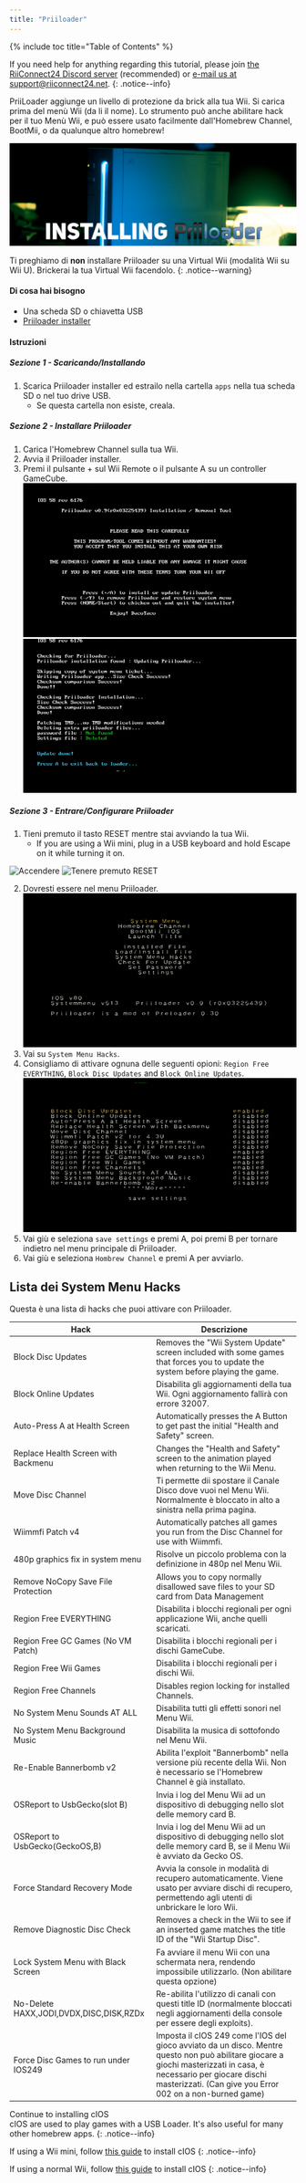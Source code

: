 ```yaml
---
title: "Priiloader"
---
```


{% include toc title="Table of Contents" %}

If you need help for anything regarding this tutorial, please join [the RiiConnect24 Discord server](https://discord.gg/rc24) (recommended) or [e-mail us at support@riiconnect24.net](mailto:support@riiconnect24.net).
{: .notice--info}

PriiLoader aggiunge un livello di protezione da brick alla tua Wii. Si carica prima del menù Wii (da li il nome). Lo strumento può anche abilitare hack per il tuo Menù Wii, e può essere usato facilmente dall'Homebrew Channel, BootMii, o da qualunque altro homebrew!

![Priiloader](/images/priiloader.jpg)

Ti preghiamo di **non** installare Priiloader su una Virtual Wii (modalità Wii su Wii U). Brickerai la tua Virtual Wii facendolo.
{: .notice--warning}

#### Di cosa hai bisogno
* Una scheda SD o chiavetta USB
* [Priiloader installer](assets/files/Priiloader_v0_9_1.zip)

#### Istruzioni
##### Sezione 1 - Scaricando/Installando

1. Scarica Priiloader installer ed estrailo nella cartella `apps` nella tua scheda SD o nel tuo drive USB.
    * Se questa cartella non esiste, creala.

##### Sezione 2 - Installare Priiloader

1. Carica l'Homebrew Channel sulla tua Wii.
2. Avvia il Priiloader installer.
3. Premi il pulsante + sul Wii Remote o il pulsante A su un controller GameCube. ![Installare Priiloader](/images/Priiloader/installer.png) ![Installare](/images/Priiloader/installing.png)

##### Sezione 3 - Entrare/Configurare Priiloader

1. Tieni premuto il tasto RESET mentre stai avviando la tua Wii.
    * If you are using a Wii mini, plug in a USB keyboard and hold Escape on it while turning it on.

![Accendere](/images/Priiloader/on.jpg) ![Tenere premuto RESET](/images/Priiloader/reset.jpg)

2. Dovresti essere nel menu Priiloader. ![Menù](/images/Priiloader/mainmenu.png)
3. Vai su `System Menu Hacks`.
4. Consigliamo di attivare ognuna delle seguenti opioni: `Region Free EVERYTHING`, `Block Disc Updates` and `Block Online Updates`. ![System Menu Hacks](/images/Priiloader/hacks.png)
1. Vai giù e seleziona `save settings` e premi A, poi premi B per tornare indietro nel menu principale di Priiloader.
1. Vai giù e seleziona `Hombrew Channel` e premi A per avviarlo.

## Lista dei System Menu Hacks

Questa è una lista di hacks che puoi attivare con Priiloader.

| Hack                                    | Descrizione                                                                                                                                                                                                                      |
| --------------------------------------- | -------------------------------------------------------------------------------------------------------------------------------------------------------------------------------------------------------------------------------- |
| Block Disc Updates                      | Removes the "Wii System Update" screen included with some games that forces you to update the system before playing the game.                                                                                                    |
| Block Online Updates                    | Disabilita gli aggiornamenti della tua Wii. Ogni aggiornamento fallirà con errore 32007.                                                                                                                                         |
| Auto-Press A at Health Screen           | Automatically presses the A Button to get past the initial "Health and Safety" screen.                                                                                                                                           |
| Replace Health Screen with Backmenu     | Changes the "Health and Safety" screen to the animation played when returning to the Wii Menu.                                                                                                                                   |
| Move Disc Channel                       | Ti permette dii spostare il Canale Disco dove vuoi nel Menu Wii. Normalmente è bloccato in alto a sinistra nella prima pagina.                                                                                                   |
| Wiimmfi Patch v4                        | Automatically patches all games you run from the Disc Channel for use with Wiimmfi.                                                                                                                                              |
| 480p graphics fix in system menu        | Risolve un piccolo problema con la definizione in 480p nel Menu Wii.                                                                                                                                                             |
| Remove NoCopy Save File Protection      | Allows you to copy normally disallowed save files to your SD card from Data Management                                                                                                                                           |
| Region Free EVERYTHING                  | Disabilita i blocchi regionali per ogni applicazione Wii, anche quelli scaricati.                                                                                                                                                |
| Region Free GC Games (No VM Patch)      | Disabilita i blocchi regionali per i dischi GameCube.                                                                                                                                                                            |
| Region Free Wii Games                   | Disabilita i blocchi regionali per i dischi Wii.                                                                                                                                                                                 |
| Region Free Channels                    | Disables region locking for installed Channels.                                                                                                                                                                                  |
| No System Menu Sounds AT ALL            | Disabilita tutti gli effetti sonori nel Menu Wii.                                                                                                                                                                                |
| No System Menu Background Music         | Disabilita la musica di sottofondo nel Menu Wii.                                                                                                                                                                                 |
| Re-Enable Bannerbomb v2                 | Abilita l'exploit "Bannerbomb" nella versione più recente della Wii. Non è necessario se l'Homebrew Channel è già installato.                                                                                                    |
| OSReport to UsbGecko(slot B)            | Invia i log del Menu Wii ad un dispositivo di debugging nello slot delle memory card B.                                                                                                                                          |
| OSReport to UsbGecko(GeckoOS,B)         | Invia i log del Menu Wii ad un dispositivo di debugging nello slot delle memory card B, se il Menu Wii è avviato da Gecko OS.                                                                                                    |
| Force Standard Recovery Mode            | Avvia la console in modalità di recupero automaticamente. Viene usato per avviare dischi di recupero, permettendo agli utenti di unbrickare le loro Wii.                                                                         |
| Remove Diagnostic Disc Check            | Removes a check in the Wii to see if an inserted game matches the title ID of the "Wii Startup Disc".                                                                                                                            |
| Lock System Menu with Black Screen      | Fa avviare il menu Wii con una schermata nera, rendendo impossibile utilizzarlo. (Non abilitare questa opzione)                                                                                                                  |
| No-Delete HAXX,JODI,DVDX,DISC,DISK,RZDx | Re-abilita l'utilizzo di canali con questi title ID (normalmente bloccati negli aggiornamenti della console per essere degli exploits).                                                                                          |
| Force Disc Games to run under IOS249    | Imposta il cIOS 249 come l'IOS del gioco avviato da un disco. Mentre questo non può abilitare giocare a giochi masterizzati in casa, è necessario per giocare dischi masterizzati. (Can give you Error 002 on a non-burned game) |


Continue to installing cIOS<br> cIOS are used to play games with a USB Loader. It's also useful for many other homebrew apps.
{: .notice--info}

If using a Wii mini, follow [this guide](cios-mini) to install cIOS
{: .notice--info}

If using a normal Wii, follow [this guide](cios) to install cIOS
{: .notice--info}
